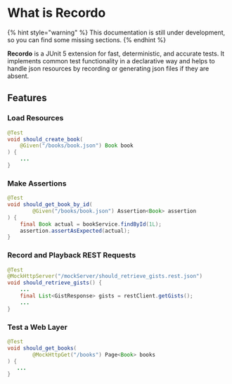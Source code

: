 # What is Recordo

{% hint style="warning" %}
This documentation is still under development, so you can find some missing sections.
{% endhint %}

**Recordo** is a JUnit 5 extension for fast, deterministic, and accurate tests. It implements common test functionality in a declarative way and helps to handle json resources by recording or generating json files if they are absent.

## Features

### Load Resources

```java
@Test
void should_create_book(
    @Given("/books/book.json") Book book
) {
    ...
}
```

### Make Assertions

```java
@Test
void should_get_book_by_id(
        @Given("/books/book.json") Assertion<Book> assertion
) {
    final Book actual = bookService.findById(1L);
    assertion.assertAsExpected(actual);
}
```

### Record and Playback  REST Requests

```java
@Test
@MockHttpServer("/mockServer/should_retrieve_gists.rest.json")
void should_retrieve_gists() {
    ...
    final List<GistResponse> gists = restClient.getGists();
    ...
}
```

### Test a Web Layer

```java
@Test
void should_get_books(
        @MockHttpGet("/books") Page<Book> books
) {
   ...
}
```

